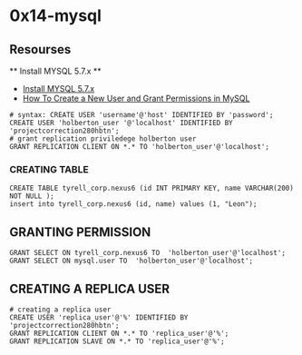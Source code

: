 # 0x14-mysql


## Resourses
 ** Install MYSQL 5.7.x **
- [Install MYSQL 5.7.x](https://www.vultr.com/docs/how-to-install-mysql-5-7-on-ubuntu-20-04/)
- [How To Create a New User and Grant Permissions in MySQL](https://www.digitalocean.com/community/tutorials/how-to-create-a-new-user-and-grant-permissions-in-mysql)
```
# syntax: CREATE USER 'username'@'host' IDENTIFIED BY 'password';
CREATE USER 'holberton_user '@'localhost' IDENTIFIED BY 'projectcorrection280hbtn';
# grant replication priviledege holberton user 
GRANT REPLICATION CLIENT ON *.* TO 'holberton_user'@'localhost';
```
### CREATING TABLE
```
CREATE TABLE tyrell_corp.nexus6 (id INT PRIMARY KEY, name VARCHAR(200) NOT NULL );
insert into tyrell_corp.nexus6 (id, name) values (1, "Leon");
```
## GRANTING PERMISSION 
```
GRANT SELECT ON tyrell_corp.nexus6 TO  'holberton_user'@'localhost';
GRANT SELECT ON mysql.user TO  'holberton_user'@'localhost';
```

## CREATING A REPLICA USER
```
# creating a replica user
CREATE USER 'replica_user'@'%' IDENTIFIED BY 'projectcorrection280hbtn';
GRANT REPLICATION CLIENT ON *.* TO 'replica_user'@'%';
GRANT REPLICATION SLAVE ON *.* TO 'replica_user'@'%';
```
